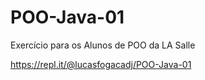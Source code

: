 # POO-Java-01
Exercício para os Alunos de POO da LA Salle


https://repl.it/@lucasfogacadj/POO-Java-01
